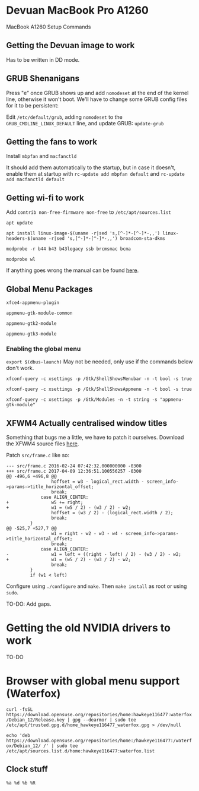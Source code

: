 # Devuan MacBook Pro A1260

MacBook A1260 Setup Commands

## Getting the Devuan image to work

Has to be written in DD mode.

## GRUB Shenanigans

Press "e" once GRUB shows up and add `nomodeset` at the end of the kernel line, otherwise it won't boot. We'll have to change some GRUB config files for it to be persistent:

Edit `/etc/default/grub`, adding `nomodeset` to the `GRUB_CMDLINE_LINUX_DEFAULT` line, and update GRUB: `update-grub`

## Getting the fans to work

Install `mbpfan` and `macfanctld`

It should add them automatically to the startup, but in case it doesn't, enable them at startup with `rc-update add mbpfan default` and `rc-update add macfanctld default`

## Getting wi-fi to work

Add `contrib non-free-firmware non-free` to `/etc/apt/sources.list`

`apt update`

`apt install linux-image-$(uname -r|sed 's,[^-]*-[^-]*-,,') linux-headers-$(uname -r|sed 's,[^-]*-[^-]*-,,') broadcom-sta-dkms`

`modprobe -r b44 b43 b43legacy ssb brcmsmac bcma`

`modprobe wl`

If anything goes wrong the manual can be found [here](https://wiki.debian.org/wl).

## Global Menu Packages

`xfce4-appmenu-plugin`

`appmenu-gtk-module-common`

`appmenu-gtk2-module`

`appmenu-gtk3-module`

### Enabling the global menu

`export $(dbus-launch)` May not be needed, only use if the commands below don't work.

`xfconf-query -c xsettings -p /Gtk/ShellShowsMenubar -n -t bool -s true`

`xfconf-query -c xsettings -p /Gtk/ShellShowsAppmenu -n -t bool -s true`

`xfconf-query -c xsettings -p /Gtk/Modules -n -t string -s "appmenu-gtk-module"`

## XFWM4 Actually centralised window titles

Something that bugs me a little, we have to patch it ourselves. Download the XFWM4 source files [here](https://archive.xfce.org/src/xfce/xfwm4/4.18/xfwm4-4.18.0.tar.bz2).

Patch `src/frame.c` like so:

```
--- src/frame.c	2016-02-24 07:42:32.000000000 -0300
+++ src/frame.c	2017-04-09 12:36:51.100556257 -0300
@@ -496,6 +496,8 @@
                 hoffset = w3 - logical_rect.width - screen_info->params->title_horizontal_offset;
                 break;
             case ALIGN_CENTER:
+                w5 += right;
+                w1 = (w5 / 2) - (w3 / 2) - w2;
                 hoffset = (w3 / 2) - (logical_rect.width / 2);
                 break;
         }
@@ -525,7 +527,7 @@
                 w1 = right - w2 - w3 - w4 - screen_info->params->title_horizontal_offset;
                 break;
             case ALIGN_CENTER:
-                w1 = left + ((right - left) / 2) - (w3 / 2) - w2;
+                w1 = (w5 / 2) - (w3 / 2) - w2;
                 break;
         }
         if (w1 < left)
```

Configure using `./configure` and `make`. Then `make install` as root or using `sudo`.

TO-DO: Add gaps.

# Getting the old NVIDIA drivers to work

TO-DO

# Browser with global menu support (Waterfox)

`curl -fsSL https://download.opensuse.org/repositories/home:hawkeye116477:waterfox/Debian_12/Release.key | gpg --dearmor | sudo tee /etc/apt/trusted.gpg.d/home_hawkeye116477_waterfox.gpg > /dev/null`

`echo 'deb https://download.opensuse.org/repositories/home:/hawkeye116477:/waterfox/Debian_12/ /' | sudo tee /etc/apt/sources.list.d/home:hawkeye116477:waterfox.list`

## Clock stuff

`%a %d %b %R`



